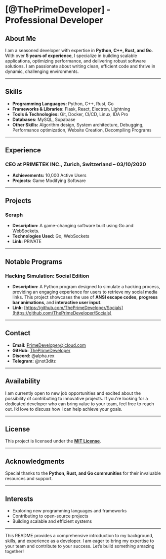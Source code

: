 # [@ThePrimeDeveloper] - Professional Developer

## About Me

I am a seasoned developer with expertise in **Python, C++, Rust, and Go**. With over **5 years of experience**, I specialize in building scalable applications, optimizing performance, and delivering robust software solutions. I am passionate about writing clean, efficient code and thrive in dynamic, challenging environments.

---

## Skills

- **Programming Languages:** Python, C++, Rust, Go
- **Frameworks & Libraries:** Flask, React, Electron, Lightning
- **Tools & Technologies:** Git, Docker, CI/CD, Linux, IDA Pro
- **Databases:** MySQL, Supabase
- **Other Skills:** Algorithm design, System architecture, Debugging, Performance optimization, Website Creation, Decompiling Programs

---

## Experience

### **CEO** at **PRIMETEK INC.**, **Zurich, Switzerland** – **03/10/2020**
- **Achievements:** 10,000 Active Users
- **Projects:** Game Modifying Software

---

## Projects

### **Seraph**
- **Description:** A game-changing software built using Go and WebSockets.
- **Technologies Used:** Go, WebSockets
- **Link:** PRIVATE

---

## Notable Programs

### **Hacking Simulation: Social Edition**
- **Description:** A Python program designed to simulate a hacking process, providing an engaging experience for users to retrieve my social media links. This project showcases the use of **ANSI escape codes**, **progress bar animations**, and **interactive user input**.
- **Link:** [https://github.com/ThePrimeDeveloper/Socials](https://github.com/ThePrimeDeveloper/Socials)

---

## Contact

- **Email:** PrimeDeveloper@icloud.com
- **GitHub:** [ThePrimeDeveloper](https://github.com/ThePrimeDeveloper)
- **Discord:** @alpha.rex
- **Telegram:** @not3ditz

---

## Availability

I am currently open to new job opportunities and excited about the possibility of contributing to innovative projects. If you're looking for a dedicated developer who can bring value to your team, feel free to reach out. I’d love to discuss how I can help achieve your goals.

---

## License

This project is licensed under the **[MIT License](LICENSE)**.

---

## Acknowledgments

Special thanks to the **Python, Rust, and Go communities** for their invaluable resources and support.

---

## Interests

- Exploring new programming languages and frameworks
- Contributing to open-source projects
- Building scalable and efficient systems

---

This README provides a comprehensive introduction to my background, skills, and experience as a developer. I am eager to bring my expertise to your team and contribute to your success. Let’s build something amazing together!
